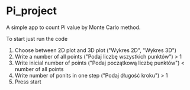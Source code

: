# Pi_project

A simple app to count Pi value by Monte Carlo method.

To start just run the code

1. Choose between 2D plot and 3D plot ("Wykres 2D", "Wykres 3D")
2. Write a number of all points ("Podaj liczbę wszystkich punktów") > 1
3. Write inicial number of points ("Podaj początkową liczbę punktów") < number of all points
4. Write number of ponits in one step ("Podaj długość kroku") > 1
5. Press start
